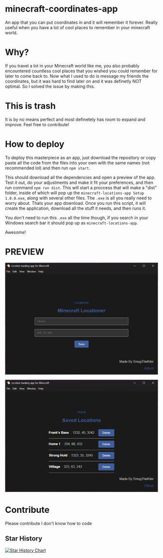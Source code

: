 # minecraft-coordinates-app
An app that you can put coordinates in and it will remember it forever. Really useful when you have a lot of cool places to remember in your minecraft world.

# Why?
If you travel a lot in your Minecraft world like me, you also probably encountered countless cool places that you wished you could remember for later to come back to. Now what I used to do is message my friends the coordinates, but it was hard to find later on and it was definetly NOT optimal. So I solved the issue by making this. 

# This is trash
It is by no means perfect and most definetely has room to expand and improve. Feel free to contribute!

# How to deploy
To deploy this masterpiece as an app, just download the repository or copy paste all the code from the files into your own with the same names (not recommended lol) and then run `npm start`.

This should download all the dependencies and open a preview of the app. Test it out, do your adjustments and make it fit your preferences, and then run command `npm run dist`. This will start a proccess that will make a "dist" folder, inside of which will pop up the `minecraft-locations-app Setup 1.0.0.exe`, along with several other files. The `.exe` is all you really need to worry about. Thats your app download. Once you run this script, it will create the application, download all the stuff it needs, and then runs it.

You don't need to run this `.exe` all the time though, if you search in your Windows search bar it should pop up as `minecraft-locations-app`. 

Awesome!

# PREVIEW

![Home-page](./preview-images/image.png)

![Location-tab](./preview-images/image-1.png)

# Contribute
Please contribute I don't know how to code

<!-- ALL-CONTRIBUTORS-LIST:START - Do not remove or modify this section -->
<!-- prettier-ignore-start -->
<!-- markdownlint-disable -->

<!-- markdownlint-restore -->
<!-- prettier-ignore-end -->

<!-- ALL-CONTRIBUTORS-LIST:END -->

## Star History

[![Star History Chart](https://api.star-history.com/svg?repos=SmugTheKiler/minecraft-coordinates-app&type=Date)](https://star-history.com/#SmugTheKiler/minecraft-coordinates-app&Date)
